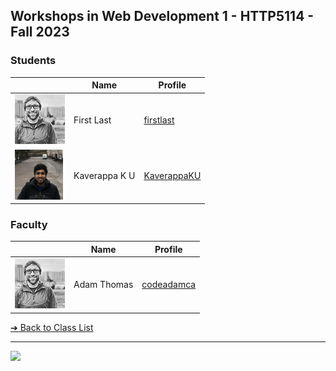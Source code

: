 <style>@import url("//readme.codeadam.ca/readme.css");</style>

## Workshops in Web Development 1 - HTTP5114 - Fall 2023

### Students

|                                        | Name          | Profile                                      |
| -------------------------------------- | ------------- | -------------------------------------------- |
| ![First Last](images/codeadamca.png)   | First Last    | [firstlast](students/firstlast)              |
| ![Kaverappa K U](images/Kaverappa.png) | Kaverappa K U | [KaverappaKU](students/kaverappaKU.markdown) |

### Faculty

|                                       | Name        | Profile                          |
| ------------------------------------- | ----------- | -------------------------------- |
| ![Adam Thomas](images/codeadamca.png) | Adam Thomas | [codeadamca](faculty/codeadamca) |

[&#10132; Back to Class List](/)

---

<a href="https://brickmmo.com">
<img src="https://brickmmo.com/images/brickmmo-logo-horizontal.jpg" width="100">
</a>
